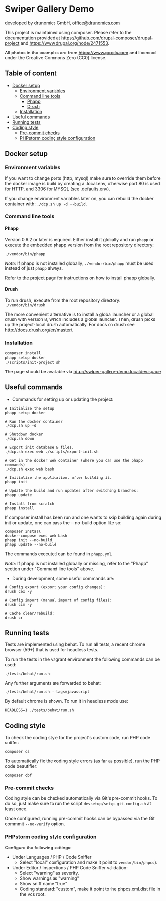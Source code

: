Swiper Gallery Demo
===================

developed by drunomics GmbH, office@drunomics.com

This project is maintained using composer. Please refer to the documentation 
provided at https://github.com/drupal-composer/drupal-project and 
https://www.drupal.org/node/2471553.

All photos in the examples are from https://www.pexels.com and licensed under 
the Creative Commons Zero (CC0) license.

## Table of content

  * [Docker setup](#docker-setup)
     * [Environment variables](#environment-variables)
     * [Command line tools](#command-line-tools)
       * [Phapp](#phapp)
       * [Drush](#drush)
     * [Installation](#installation)
  * [Useful commands](#useful-commands)
  * [Running tests](#running-tests)
  * [Coding style](#coding-style)
     * [Pre-commit checks](#pre-commit-checks)
     * [PHPstorm coding style configuration](#phpstorm-coding-style-configuration)

## Docker setup

### Environment variables

If you want to change ports (http, mysql) make sure to override them before the 
docker image is build by creating a .local.env, otherwise port 80 is used for 
HTTP, and 3306 for MYSQL (see .defaults.env).

If you change environment variables later on, you can rebuild the docker 
container with: `./dcp.sh up -d --build`.

### Command line tools

#### Phapp

Version 0.6.2 or later is required. Either install it globally and run `phapp`
or execute the embedded phapp version from the root repository directory:

```./vendor/bin/phapp ```

*Note*:
If phapp is not installed globally, `./vendor/bin/phapp` must be used instead of
just `phapp` always.

Refer to [the project page](http://github.com/drunomics/phapp-cli) for
instructions on how to install phapp globally.

#### Drush

 To run drush, execute from the root repository directory:
 ```./vendor/bin/drush ```

 The more convenient alternative is to install a global launcher or a global
 drush with version 8, which includes a global launcher. Then, drush picks up
 the project-local drush automatically.
 For docs on drush see <http://docs.drush.org/en/master/>.

### Installation

```bash
composer install
phapp setup docker
./scripts/init-project.sh
```

The page should be available via <http://swiper-gallery-demo.localdev.space>

## Useful commands

- Commands for setting up or updating the project:

```
# Initialize the setup.
phapp setup docker

# Run the docker container
./dcp.sh up -d

# Shutdown docker
./dcp.sh down

# Export init database & files.
./dcp.sh exec web ./scripts/export-init.sh

# Get in the docker web container (where you can use the phapp commands)
./dcp.sh exec web bash

# Initialize the application, after building it:
phapp init

# Update the build and run updates after switching branches:
phapp update

# Install from scratch.
phapp install
```

If composer install has been run and one wants to skip building again during
init or update, one can pass the --no-build option like so:

```
composer install
docker-compose exec web bash
phapp init --no-build
phapp update --no-build
```

The commands executed can be found in `phapp.yml`.

*Note*: If phapp is not installed globally or missing, refer to the "Phapp"
section under "Command line tools" above.

- During development, some useful commands are:

```
# Config export (export your config changes):
drush cex -y

# Config import (manual import of config files):
drush cim -y

# Cache clear/rebuild:
drush cr
```

## Running tests

Tests are implemented using behat. To run all tests, a recent chrome browser
(59+) that is used for headless tests.

To run the tests in the vagrant environment the following commands can be used:

    ./tests/behat/run.sh

Any further arguments are forwarded to behat:

    ./tests/behat/run.sh --tags=javascript

By default chrome is shown. To run it in headless mode use:

    HEADLESS=1 ./tests/behat/run.sh

## Coding style

To check the coding style for the project's custom code, run PHP code sniffer:

    composer cs

To automatically fix the coding style errors (as far as possible), run the PHP
code beautifier:

    composer cbf

### Pre-commit checks

Coding style can be checked automatically via Git's pre-commit hooks. To do so, just make sure to run the script `devsetup/setup-git-config.sh` at least once.

Once configured, running pre-commit hooks can be bypassed via the Git commmit
`--no-verify` option.

### PHPstorm coding style configuration

Configure the following settings:
* Under Languages / PHP / Code Sniffer
  - Select "local" configuration and make it point to `vendor/bin/phpcs`).
* Under Editor / Inspections / PHP Code Sniffer validation:
  - Select "warning" as severity.
  - Show warnings as "warning"
  - Show sniff name "true"
  - Coding standard: "custom", make it point to the phpcs.xml.dist file in the
    vcs root.
